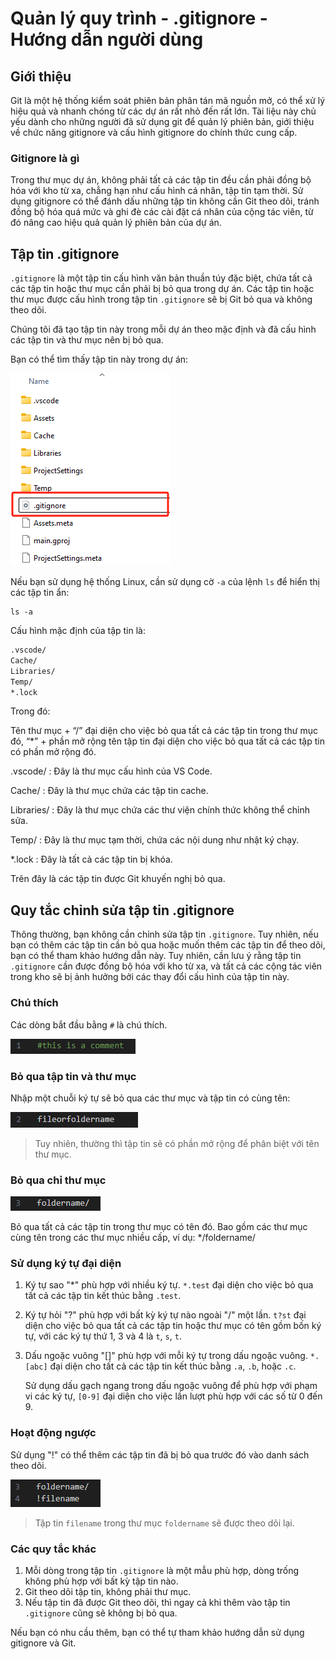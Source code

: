 # Quản lý quy trình - .gitignore - Hướng dẫn người dùng

## Giới thiệu

Git là một hệ thống kiểm soát phiên bản phân tán mã nguồn mở, có thể xử lý hiệu quả và nhanh chóng từ các dự án rất nhỏ đến rất lớn. Tài liệu này chủ yếu dành cho những người đã sử dụng git để quản lý phiên bản, giới thiệu về chức năng gitignore và cấu hình gitignore do chính thức cung cấp.

### Gitignore là gì

Trong thư mục dự án, không phải tất cả các tập tin đều cần phải đồng bộ hóa với kho từ xa, chẳng hạn như cấu hình cá nhân, tập tin tạm thời. Sử dụng gitignore có thể đánh dấu những tập tin không cần Git theo dõi, tránh đồng bộ hóa quá mức và ghi đè các cài đặt cá nhân của cộng tác viên, từ đó nâng cao hiệu quả quản lý phiên bản của dự án.

## Tập tin .gitignore

`.gitignore` là một tập tin cấu hình văn bản thuần túy đặc biệt, chứa tất cả các tập tin hoặc thư mục cần phải bị bỏ qua trong dự án. Các tập tin hoặc thư mục được cấu hình trong tập tin `.gitignore` sẽ bị Git bỏ qua và không theo dõi.

Chúng tôi đã tạo tập tin này trong mỗi dự án theo mặc định và đã cấu hình các tập tin và thư mục nên bị bỏ qua.

Bạn có thể tìm thấy tập tin này trong dự án:

![image-20240724153902332](./img/image-20240724153902332.png)

Nếu bạn sử dụng hệ thống Linux, cần sử dụng cờ `-a` của lệnh `ls` để hiển thị các tập tin ẩn:

```defalut
ls -a
```

Cấu hình mặc định của tập tin là:

```default
.vscode/
Cache/
Libraries/
Temp/
*.lock
```
Trong đó:

Tên thư mục + “/” đại diện cho việc bỏ qua tất cả các tập tin trong thư mục đó, “*” + phần mở rộng tên tập tin đại diện cho việc bỏ qua tất cả các tập tin có phần mở rộng đó.

.vscode/  : Đây là thư mục cấu hình của VS Code.

Cache/  : Đây là thư mục chứa các tập tin cache.

Libraries/ : Đây là thư mục chứa các thư viện chính thức không thể chỉnh sửa.

Temp/ : Đây là thư mục tạm thời, chứa các nội dung như nhật ký chạy.

*.lock : Đây là tất cả các tập tin bị khóa.

Trên đây là các tập tin được Git khuyến nghị bỏ qua.

## Quy tắc chỉnh sửa tập tin .gitignore

Thông thường, bạn không cần chỉnh sửa tập tin `.gitignore`. Tuy nhiên, nếu bạn có thêm các tập tin cần bỏ qua hoặc muốn thêm các tập tin để theo dõi, bạn có thể tham khảo hướng dẫn này. Tuy nhiên, cần lưu ý rằng tập tin `.gitignore` cần được đồng bộ hóa với kho từ xa, và tất cả các cộng tác viên trong kho sẽ bị ảnh hưởng bởi các thay đổi cấu hình của tập tin này.

### Chú thích

Các dòng bắt đầu bằng `#` là chú thích.

![image-20240724160110626](./img/image-20240724160110626.png)

### Bỏ qua tập tin và thư mục

Nhập một chuỗi ký tự sẽ bỏ qua các thư mục và tập tin có cùng tên:

![image-20240724160343666](./img/image-20240724160343666.png)

> Tuy nhiên, thường thì tập tin sẽ có phần mở rộng để phân biệt với tên thư mục.

### Bỏ qua chỉ thư mục

![image-20240724160709884](./img/image-20240724160709884.png)

Bỏ qua tất cả các tập tin trong thư mục có tên đó. Bao gồm các thư mục cùng tên trong các thư mục nhiều cấp, ví dụ: */foldername/

### Sử dụng ký tự đại diện

1. Ký tự sao "*" phù hợp với nhiều ký tự. `*.test` đại diện cho việc bỏ qua tất cả các tập tin kết thúc bằng `.test`.
2. Ký tự hỏi "?" phù hợp với bất kỳ ký tự nào ngoài "/" một lần. `t?st` đại diện cho việc bỏ qua tất cả các tập tin hoặc thư mục có tên gồm bốn ký tự, với các ký tự thứ 1, 3 và 4 là `t`, `s`, `t`.

3. Dấu ngoặc vuông "[]" phù hợp với mỗi ký tự trong dấu ngoặc vuông. `*.[abc]` đại diện cho tất cả các tập tin kết thúc bằng `.a`, `.b`, hoặc `.c`.

   Sử dụng dấu gạch ngang trong dấu ngoặc vuông để phù hợp với phạm vi các ký tự, `[0-9]` đại diện cho việc lần lượt phù hợp với các số từ 0 đến 9.

### Hoạt động ngược

Sử dụng "!" có thể thêm các tập tin đã bị bỏ qua trước đó vào danh sách theo dõi.

![image-20240724161929601](./img/image-20240724161929601.png)

> Tập tin `filename` trong thư mục `foldername` sẽ được theo dõi lại.

### Các quy tắc khác

1. Mỗi dòng trong tập tin `.gitignore` là một mẫu phù hợp, dòng trống không phù hợp với bất kỳ tập tin nào.
2. Git theo dõi tập tin, không phải thư mục.
3. Nếu tập tin đã được Git theo dõi, thì ngay cả khi thêm vào tập tin `.gitignore` cũng sẽ không bị bỏ qua.

Nếu bạn có nhu cầu thêm, bạn có thể tự tham khảo hướng dẫn sử dụng gitignore và Git.
